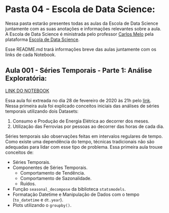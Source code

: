 # **Pasta 04 - Escola de Data Science:**

Nessa pasta estarão presentes todas as aulas da Escola de Data Science juntamente com as suas anotações e informações relevantes sobre a aula. A Escola de Data Science é ministrada pelo professor [Carlos Melo](https://www.linkedin.com/in/carlosfab/) pela plataforma [Escola de Data Science](https://escola.sigmoidal.ai/).

Esse README.md trará informações breve das aulas juntamente com os links de cada Notebook.

## **Aula 001 - Séries Temporais - Parte 1: Análise Exploratória:**

[LINK DO NOTEBOOK](https://github.com/GabrielTrentino/Projetos-de-Cursos/blob/master/04-EscolaDataScience/Aula001_S%C3%A9riesTemporais.ipynb)

Essa aula foi extreada no dia 28 de fevereiro de 2020 às 21h pelo [link](https://sigmoidal.memberkit.com.br/2565-escola-de-data-science/137943-aula-001-series-temporais-analise-exploratoria). Nessa primeira aula foi explicado conceitos iniciais das análises de séries temporais utilizando dois Datasets:

1. Consumo e Produção de Energia Elétrica ao decorrer dos meses.
2. Utilização das Ferrovias por pessoas ao decorrer das horas de cada dia.

Séries temporais são observações feitas em intervalos regulares de tempo. Como existe uma dependência do tempo, técnicas tradicionais não são adequadas para lidar com esse tipo de problema. Essa primeira aula trouxe conceitos de:

* Séries Temporais.
* Componentes de Séries Temporais.
  * Comportamento de Tendência.
  * Comportamento de Sazonalidade.
  * Ruídos.
* Função `seasonal_decompose` da biblioteca `statsmodels`.
* Formatação Datetime e Manipulação de Dados com o tempo (`to_datetime` e `dt.year`).
* Plots utilizando o `groupby()`.
